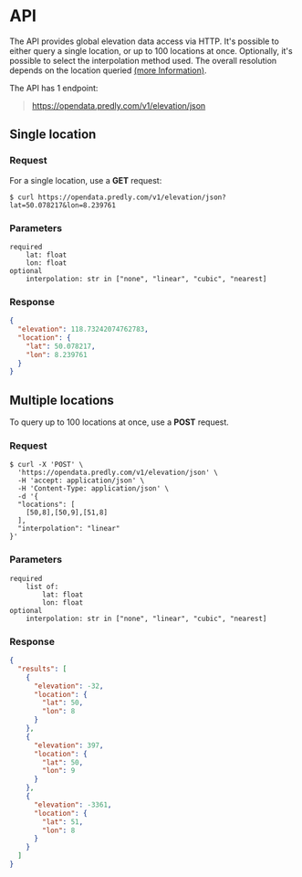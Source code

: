 # API

The API provides global elevation data access via HTTP. It's possible to either
query a single location, or up to 100 locations at once. Optionally, it's possible to
select the interpolation method used. The overall resolution depends on the location
queried [(more Information)](/elevation/dataset).

The API has 1 endpoint:

> https://opendata.predly.com/v1/elevation/json

## Single location

### Request

For a single location, use a **GET** request:
```shell
$ curl https://opendata.predly.com/v1/elevation/json?lat=50.078217&lon=8.239761
```

### Parameters

    required
        lat: float
        lon: float
    optional
        interpolation: str in ["none", "linear", "cubic", "nearest]

### Response

```json
{
  "elevation": 118.73242074762783,
  "location": {
    "lat": 50.078217,
    "lon": 8.239761
  }
}
```

## Multiple locations 

To query up to 100 locations at once, use a **POST** request.

### Request

```shell
$ curl -X 'POST' \
  'https://opendata.predly.com/v1/elevation/json' \
  -H 'accept: application/json' \
  -H 'Content-Type: application/json' \
  -d '{
  "locations": [
    [50,8],[50,9],[51,8]
  ],
  "interpolation": "linear"
}'
```

### Parameters

    required
        list of:
            lat: float
            lon: float
    optional
        interpolation: str in ["none", "linear", "cubic", "nearest]

### Response
```json
{
  "results": [
    {
      "elevation": -32,
      "location": {
        "lat": 50,
        "lon": 8
      }
    },
    {
      "elevation": 397,
      "location": {
        "lat": 50,
        "lon": 9
      }
    },
    {
      "elevation": -3361,
      "location": {
        "lat": 51,
        "lon": 8
      }
    }
  ]
}
```